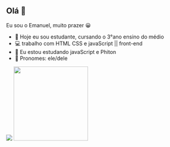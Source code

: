 ## Olá 👋
Eu sou o Emanuel, muito prazer 😀

- 🔭 Hoje eu sou estudante, cursando o 3°ano ensino do médio
- 💻 trabalho com HTML CSS e javaScript || front-end
- 🌱 Eu estou estudando javaScript e Phiton
- 🤔 Pronomes: ele/dele

<picture>
  <source
    srcset="https://github-readme-stats.vercel.app/api?username=emanuelhmarcineksilva&show_icons=true&theme=merko"
    media="(prefers-color-scheme: dark)"
  />
  <source
    srcset="https://github-readme-stats.vercel.app/api?username=emanuelhmarcineksilva&show_icons=true"
    media="(prefers-color-scheme: light), (prefers-color-scheme: no-preference)"
  />
  <img src="https://github-readme-stats.vercel.app/api?username=anuraghazra&show_icons=true" />
</picture>

<a href="https://github.com/emanuelhmarcineksilva">
  <img height=200 align="rigth" src="https://github-readme-stats.vercel.app/api/top-langs?username=emanuelhmarcineksilva&layout=compact&langs_count=8&card_width=320"/>
</a>
